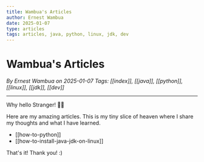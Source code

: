 ```yaml
---
title: Wambua's Articles
author: Ernest Wambua
date: 2025-01-07
type: articles
tags: articles, java, python, linux, jdk, dev
---
```

# Wambua's Articles
_By Ernest Wambua on 2025-01-07_
_Tags: [[index]], [[java]], [[python]], [[linux]], [[jdk]], [[dev]]_
___


Why hello Stranger! 👋😀

Here are my amazing articles. This is my tiny slice of heaven where I share my thoughts and what I have learned.

- [[how-to-python]]
- [[how-to-install-java-jdk-on-linux]]

That's it! Thank you! :)






